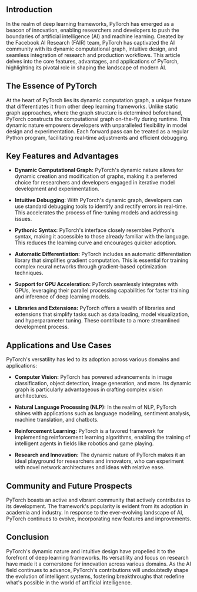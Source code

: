 ## Introduction

In the realm of deep learning frameworks, PyTorch has emerged as a beacon of innovation, enabling researchers and developers to push the boundaries of artificial intelligence (AI) and machine learning. Created by the Facebook AI Research (FAIR) team, PyTorch has captivated the AI community with its dynamic computational graph, intuitive design, and seamless integration of research and production workflows. This article delves into the core features, advantages, and applications of PyTorch, highlighting its pivotal role in shaping the landscape of modern AI.

## The Essence of PyTorch

At the heart of PyTorch lies its dynamic computation graph, a unique feature that differentiates it from other deep learning frameworks. Unlike static graph approaches, where the graph structure is determined beforehand, PyTorch constructs the computational graph on-the-fly during runtime. This dynamic nature empowers developers with unparalleled flexibility in model design and experimentation. Each forward pass can be treated as a regular Python program, facilitating real-time adjustments and efficient debugging.

## Key Features and Advantages

* **Dynamic Computational Graph:** PyTorch's dynamic nature allows for dynamic creation and modification of graphs, making it a preferred choice for researchers and developers engaged in iterative model development and experimentation.
    
* **Intuitive Debugging:** With PyTorch's dynamic graph, developers can use standard debugging tools to identify and rectify errors in real-time. This accelerates the process of fine-tuning models and addressing issues.
    
* **Pythonic Syntax:** PyTorch's interface closely resembles Python's syntax, making it accessible to those already familiar with the language. This reduces the learning curve and encourages quicker adoption.
    
* **Automatic Differentiation:** PyTorch includes an automatic differentiation library that simplifies gradient computation. This is essential for training complex neural networks through gradient-based optimization techniques.
    
* **Support for GPU Acceleration:** PyTorch seamlessly integrates with GPUs, leveraging their parallel processing capabilities for faster training and inference of deep learning models.
    
* **Libraries and Extensions:** PyTorch offers a wealth of libraries and extensions that simplify tasks such as data loading, model visualization, and hyperparameter tuning. These contribute to a more streamlined development process.
    

## Applications and Use Cases

PyTorch's versatility has led to its adoption across various domains and applications:

* **Computer Vision:** PyTorch has powered advancements in image classification, object detection, image generation, and more. Its dynamic graph is particularly advantageous in crafting complex vision architectures.
    
* **Natural Language Processing (NLP):** In the realm of NLP, PyTorch shines with applications such as language modeling, sentiment analysis, machine translation, and chatbots.
    
* **Reinforcement Learning:** PyTorch is a favored framework for implementing reinforcement learning algorithms, enabling the training of intelligent agents in fields like robotics and game playing.
    
* **Research and Innovation:** The dynamic nature of PyTorch makes it an ideal playground for researchers and innovators, who can experiment with novel network architectures and ideas with relative ease.
    

## Community and Future Prospects

PyTorch boasts an active and vibrant community that actively contributes to its development. The framework's popularity is evident from its adoption in academia and industry. In response to the ever-evolving landscape of AI, PyTorch continues to evolve, incorporating new features and improvements.

## Conclusion

PyTorch's dynamic nature and intuitive design have propelled it to the forefront of deep learning frameworks. Its versatility and focus on research have made it a cornerstone for innovation across various domains. As the AI field continues to advance, PyTorch's contributions will undoubtedly shape the evolution of intelligent systems, fostering breakthroughs that redefine what's possible in the world of artificial intelligence.
